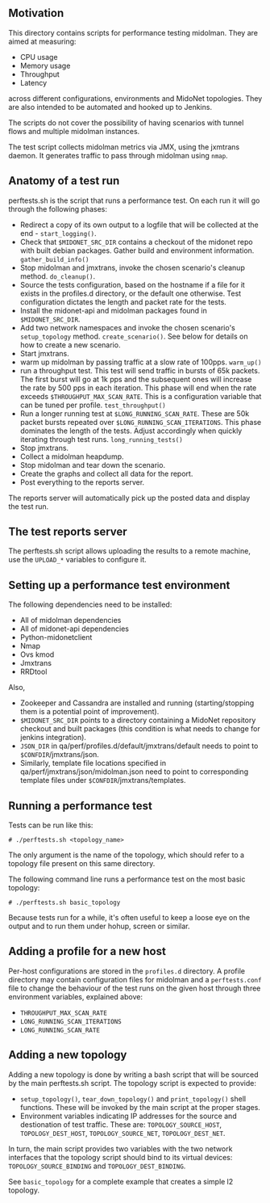 ## Motivation

This directory contains scripts for performance testing midolman. They are
aimed at measuring:

  * CPU usage
  * Memory usage
  * Throughput
  * Latency

across different configurations, environments and MidoNet topologies. They are
also intended to be automated and hooked up to Jenkins.

The scripts do not cover the possibility of having scenarios with tunnel flows
and multiple midolman instances.

The test script collects midolman metrics via JMX, using the jxmtrans daemon. It
generates traffic to pass through midolman using `nmap`.

## Anatomy of a test run

perftests.sh is the script that runs a performance test. On each run it will go
through the following phases:

* Redirect a copy of its own output to a logfile that will be collected at the
  end - `start_logging()`.
* Check that `$MIDONET_SRC_DIR` contains a checkout of the midonet repo with
  built debian packages. Gather build and environment information.
  `gather_build_info()`
* Stop midolman and jmxtrans, invoke the chosen scenario's cleanup method.
  `do_cleanup()`.
* Source the tests configuration, based on the hostname if a file for it exists
  in the profiles.d directory, or the default one otherwise. Test configuration
  dictates the length and packet rate for the tests.
* Install the midonet-api and midolman packages found in `$MIDONET_SRC_DIR`.
* Add two network namespaces and invoke the chosen scenario's `setup_topology`
  method. `create_scenario()`. See below for details on how to create a new
  scenario.
* Start jmxtrans.
* warm up midolman by passing traffic at a slow rate of 100pps. `warm_up()`
* run a throughput test. This test will send traffic in bursts of 65k packets.
  The first burst will go at 1k pps and the subsequent ones will increase the
  rate by 500 pps in each iteration. This phase will end when the rate exceeds
  `$THROUGHPUT_MAX_SCAN_RATE`. This is a configuration variable that can be
  tuned per profile. `test_throughput()`
* Run a longer running test at `$LONG_RUNNING_SCAN_RATE`. These are 50k packet
  bursts repeated over `$LONG_RUNNING_SCAN_ITERATIONS`. This phase dominates
  the length of the tests. Adjust accordingly when quickly iterating through
  test runs. `long_running_tests()`
* Stop jmxtrans.
* Collect a midolman heapdump.
* Stop midolman and tear down the scenario.
* Create the graphs and collect all data for the report.
* Post everything to the reports server.

The reports server will automatically pick up the posted data and display the
test run.

## The test reports server

The perftests.sh script allows uploading the results to a remote
machine, use the `UPLOAD_*` variables to configure it.

## Setting up a performance test environment

The following dependencies need to be installed:
* All of midolman dependencies
* All of midonet-api dependencies
* Python-midonetclient
* Nmap
* Ovs kmod
* Jmxtrans
* RRDtool

Also,
* Zookeeper and Cassandra are installed and running (starting/stopping them is a
  potential point of improvement).
* `$MIDONET_SRC_DIR` points to a directory containing a MidoNet repository
  checkout and built packages (this condition is what needs to change for
  jenkins integration).
* `JSON_DIR` in qa/perf/profiles.d/default/jmxtrans/default needs to point to
  `$CONFDIR`/jmxtrans/json.
* Similarly, template file locations specified in
  qa/perf/jmxtrans/json/midolman.json need to point to corresponding template
  files under `$CONFDIR`/jmxtrans/templates.

## Running a performance test

Tests can be run like this:

`# ./perftests.sh <topology_name>`

The only argument is the name of the topology, which should refer to a topology
file present on this same directory.

The following command line runs a performance test on the most basic topology:

`# ./perftests.sh basic_topology`

Because tests run for a while, it's often useful to keep a loose eye on the
output and to run them under hohup, screen or similar.

## Adding a profile for a new host

Per-host configurations are stored in the `profiles.d` directory. A profile
directory may contain configuration files for midolman and a `perftests.conf`
file to change the behaviour of the test runs on the given host through three
environment variables, explained above:

+ `THROUGHPUT_MAX_SCAN_RATE`
+ `LONG_RUNNING_SCAN_ITERATIONS`
+ `LONG_RUNNING_SCAN_RATE`

## Adding a new topology

Adding a new topology is done by writing a bash script that will be sourced
by the main perftests.sh script. The topology script is expected to provide:

* `setup_topology()`, `tear_down_topology()` and `print_topology()` shell
  functions. These will be invoked by the main script at the proper stages.
* Environment variables indicating IP addresses for the source and destionation
  of test traffic. These are: `TOPOLOGY_SOURCE_HOST`, `TOPOLOGY_DEST_HOST`,
  `TOPOLOGY_SOURCE_NET`, `TOPOLOGY_DEST_NET`.

In turn, the main script provides two variables with the two network interfaces
that the topology script should bind to its virtual devices:
`TOPOLOGY_SOURCE_BINDING` and `TOPOLOGY_DEST_BINDING`.

See `basic_topology` for a complete example that creates a simple l2 topology.
